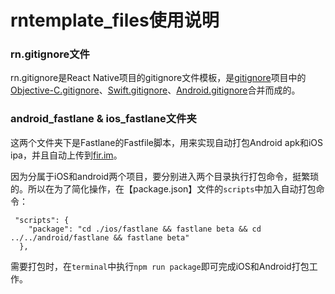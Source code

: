 # rntemplate_files使用说明

### rn.gitignore文件
rn.gitignore是React Native项目的gitignore文件模板，是[gitignore](https://github.com/github/gitignore)项目中的[Objective-C.gitignore](https://github.com/github/gitignore/blob/master/Objective-C.gitignore)、[Swift.gitignore](https://github.com/github/gitignore/blob/master/Swift.gitignore)、[Android.gitignore](https://github.com/github/gitignore/blob/master/Android.gitignore)合并而成的。

### android_fastlane & ios_fastlane文件夹
这两个文件夹下是Fastlane的Fastfile脚本，用来实现自动打包Android apk和iOS ipa，并且自动上传到[fir.im](https://fir.im)。

因为分属于iOS和android两个项目，要分别进入两个目录执行打包命令，挺繁琐的。所以在为了简化操作，在【package.json】文件的`scripts`中加入自动打包命令：

```
 "scripts": {
    "package": "cd ./ios/fastlane && fastlane beta && cd ../../android/fastlane && fastlane beta"
  },
```

需要打包时，在`terminal`中执行`npm run package`即可完成iOS和Android打包工作。

